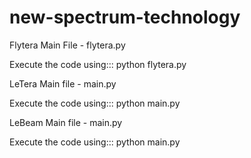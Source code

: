 # new-spectrum-technology
Flytera Main File -  flytera.py

Execute the code using::: python flytera.py

LeTera Main file - main.py

Execute the code using::: python main.py

LeBeam Main file - main.py

Execute the code using::: python main.py



